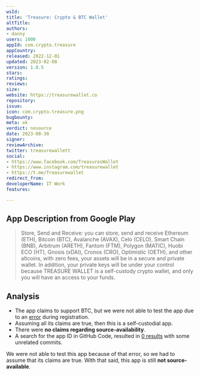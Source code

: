 ```yaml
---
wsId: 
title: 'Treasure: Crypto & BTC Wallet'
altTitle: 
authors:
- danny
users: 1000
appId: com.crypto.treasure
appCountry: 
released: 2022-12-01
updated: 2023-02-08
version: 1.0.5
stars: 
ratings: 
reviews: 
size: 
website: https://treasurewallet.co
repository: 
issue: 
icon: com.crypto.treasure.png
bugbounty: 
meta: ok
verdict: nosource
date: 2023-08-30
signer: 
reviewArchive: 
twitter: treasurewallett
social:
- https://www.facebook.com/TreasuresWallet
- https://www.instagram.com/treasurewallet
- https://t.me/Treasurewallet
redirect_from: 
developerName: IT Work
features: 

---
```


## App Description from Google Play

> Store, Send and Receive: you can store, send and receive Ethereum (ETH), Bitcoin (BTC), Avalanche (AVAX), Celo (CELO), Smart Chain (BNB), Arbitrum (ARETH), Fantom (FTM), Polygon (MATIC), Huobi ECO (HT), Gnosis (xDAI), Cronos (CRO), Optimistic (OETH), and other altcoins, with zero fees, your assets will be in a secure and private wallet. In addition, your private keys will be under your control because TREASURE WALLET is a self-custody crypto wallet, and only you will have an access to your funds.

## Analysis

- The app claims to support BTC, but we were not able to test the app due to an [error](https://twitter.com/BitcoinWalletz/status/1696794251789771086) during registration. 
- Assuming all its claims are true, then this is a self-custodial app. 
- There were **no claims regarding source-availability**.
- A search for the app ID in GitHub Code, resulted in [0 results](https://github.com/search?q=com.crypto.treasure&type=code) with some unrelated commits.

We were not able to test this app because of that error, so we had to assume that its claims are true. With that said, this app is still **not source-available**.
